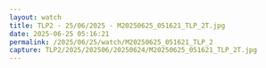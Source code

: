 ```yaml
---
layout: watch
title: TLP2 - 25/06/2025 - M20250625_051621_TLP_2T.jpg
date: 2025-06-25 05:16:21
permalink: /2025/06/25/watch/M20250625_051621_TLP_2
capture: TLP2/2025/202506/20250624/M20250625_051621_TLP_2T.jpg
---
```

